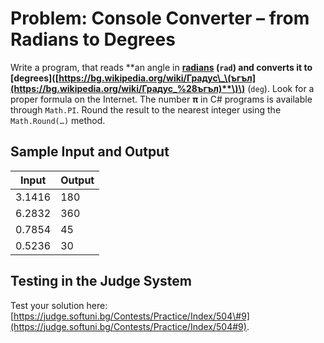 # Problem: Console Converter – from Radians to Degrees

Write a program, that reads **an angle in **[**radians**](https://bg.wikipedia.org/wiki/Радиан) \(`rad`\) and converts it to **\[degrees\]\(**[https://bg.wikipedia.org/wiki/Градус\_\(ъгъл](https://bg.wikipedia.org/wiki/Градус_%28ъгъл)**\)\)** \(`deg`\). Look for a proper formula on the Internet. The number **π** in C\# programs is available through `Math.PI`. Round the result to the nearest integer using the `Math.Round(…)` method.

## Sample Input and Output

| Input | Output |
| --- | --- |
| 3.1416 | 180 |
| 6.2832 | 360 |
| 0.7854 | 45 |
| 0.5236 | 30 |

## Testing in the Judge System

Test your solution here: [https://judge.softuni.bg/Contests/Practice/Index/504\#9](https://judge.softuni.bg/Contests/Practice/Index/504#9).

